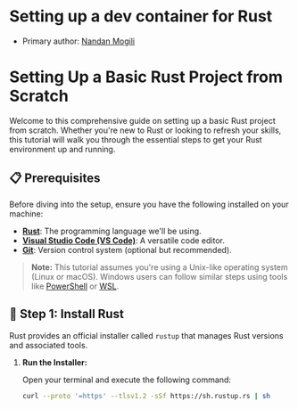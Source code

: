 # Setting up a dev container for Rust

* Primary author: [Nandan Mogili](https://github.com/nandanmogili)

# Setting Up a Basic Rust Project from Scratch

Welcome to this comprehensive guide on setting up a basic Rust project from scratch. Whether you're new to Rust or looking to refresh your skills, this tutorial will walk you through the essential steps to get your Rust environment up and running.

## 📋 Prerequisites

Before diving into the setup, ensure you have the following installed on your machine:

- **[Rust](https://www.rust-lang.org/tools/install)**: The programming language we'll be using.
- **[Visual Studio Code (VS Code)](https://code.visualstudio.com/)**: A versatile code editor.
- **[Git](https://git-scm.com/downloads)**: Version control system (optional but recommended).

> **Note:** This tutorial assumes you're using a Unix-like operating system (Linux or macOS). Windows users can follow similar steps using tools like [PowerShell](https://docs.microsoft.com/en-us/powershell/) or [WSL](https://docs.microsoft.com/en-us/windows/wsl/install).

## 🚀 Step 1: Install Rust

Rust provides an official installer called `rustup` that manages Rust versions and associated tools.

1. **Run the Installer:**

   Open your terminal and execute the following command:

   ```bash
   curl --proto '=https' --tlsv1.2 -sSf https://sh.rustup.rs | sh
